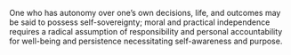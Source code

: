 One who has autonomy over one’s own decisions, life, and outcomes may be said to possess self-sovereignty; moral and practical independence requires a radical assumption of responsibility and personal accountability for well-being and persistence necessitating self-awareness and purpose.
